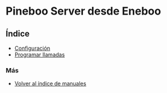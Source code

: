 # Pineboo Server desde Eneboo


## Índice

  * [Configuración](./configuracion.md)
  * [Programar llamadas](./programar_llamadas.md)

### Más

  * [Volver al índice de manuales](../README.md)
